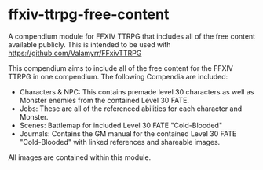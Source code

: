 # ffxiv-ttrpg-free-content
A compendium module for FFXIV TTRPG that includes all of the free content available publicly. This is intended to be used with https://github.com/Valamyrr/FFxivTTRPG

This compendium aims to include all of the free content for the FFXIV TTRPG in one compendium. The following Compendia are included:

- Characters & NPC: This contains premade level 30 characters as well as Monster enemies from the contained Level 30 FATE.
- Jobs: These are all of the referenced abilities for each character and Monster.
- Scenes: Battlemap for included Level 30 FATE "Cold-Blooded"
- Journals: Contains the GM manual for the contained Level 30 FATE "Cold-Blooded" with linked references and shareable images.

All images are contained within this module.

